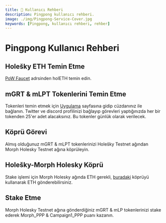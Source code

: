 ```yaml
---
title: 👤 Kullanıcı Rehberi
description: Pingpong kullanıcı rehberi.
image: ./img/Pingpong-Service-Cover.jpg
keywords: [Pingpong, kullanıcı rehberi, rehber]
---
```


# Pingpong Kullanıcı Rehberi

## Holešky ETH Temin Etme

[PoW Faucet](https://holesky-faucet.pk910.de) adrsinden holETH temin edin.

## mGRT & mLPT Tokenlerini Temin Etme

Tokenleri temin etmek için [Uygulama](https://app.pingpong.build/points?invite_code=FvjWneYQ) sayfasına gidip cüzdanınız ile bağlanın. Twitter ve discord profilinizi bağlayıp görevleri yaptığınızda her bir tokenden 25'er adet alacaksınız. Bu tokenler günlük olarak verilecek. 

## Köprü Görevi

Almış olduğunuz mGRT & mLPT tokenlerinizi Holešky Testnet ağından Morph Holesky Testnet ağına köprüleyin.

## Holešky-Morph Holesky Köprü
Stake işlemi için Morph Holesky ağında ETH gerekli, [buradaki](https://bridge-holesky.morphl2.io/) köprüyü kullanarak ETH gönderebilirsiniz.

## Stake Etme

Morph Holesky Testnet ağına gönderdiğiniz mGRT & mLP tokenlerinizi stake ederek Morph_PPP & Campaign1_PPP puanı kazanın.

